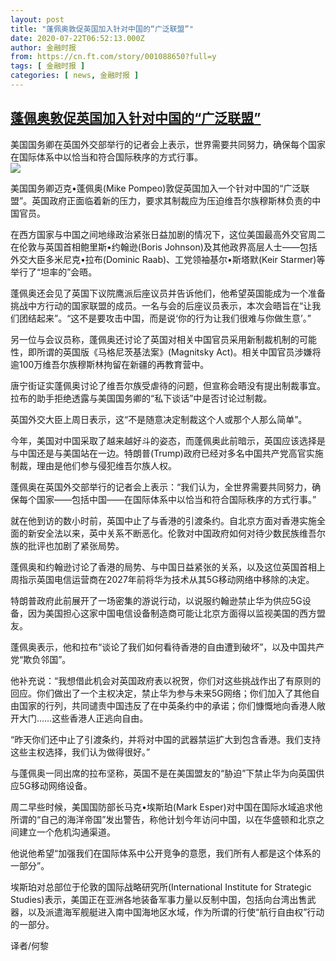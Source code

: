 ```yaml
---
layout: post
title: "蓬佩奥敦促英国加入针对中国的“广泛联盟”"
date: 2020-07-22T06:52:13.000Z
author: 金融时报
from: https://cn.ft.com/story/001088650?full=y
tags: [ 金融时报 ]
categories: [ news, 金融时报 ]
---
```

<!--1595400733000-->
[蓬佩奥敦促英国加入针对中国的“广泛联盟”](https://cn.ft.com/story/001088650?full=y)
------

<div>
<div></div><div class="story-lead">美国国务卿在英国外交部举行的记者会上表示，世界需要共同努力，确保每个国家在国际体系中以恰当和符合国际秩序的方式行事。</div><div class=" story-image image"><img src="https://thumbor.ftacademy.cn/unsafe/1340x754/https://thumbor.ftacademy.cn/unsafe/picture/7/000097757_piclink.jpg"></div><div class="story-body"><div id="story-body-container"><p>美国国务卿迈克•蓬佩奥(Mike Pompeo)敦促英国加入一个针对中国的“广泛联盟”。英国政府正面临着新的压力，要求其制裁应为压迫维吾尔族穆斯林负责的中国官员。</p><p>在西方国家与中国之间地缘政治紧张日益加剧的情况下，这位美国最高外交官周二在伦敦与英国首相鲍里斯•约翰逊(Boris Johnson)及其他政界高层人士——包括外交大臣多米尼克•拉布(Dominic Raab)、工党领袖基尔•斯塔默(Keir Starmer)等举行了“坦率的”会晤。</p><p>蓬佩奥还会见了英国下议院鹰派后座议员并告诉他们，他希望英国能成为一个准备挑战中方行动的国家联盟的成员。一名与会的后座议员表示，本次会晤旨在“让我们团结起来”。“这不是要攻击中国，而是说‘你的行为让我们很难与你做生意’。”</p><p>另一位与会议员称，蓬佩奥还讨论了英国对相关中国官员采用新制裁机制的可能性，即所谓的英国版《马格尼茨基法案》(Magnitsky Act)。相关中国官员涉嫌将逾100万维吾尔族穆斯林拘留在新疆的再教育营中。</p><div  data-o-ads-name="mpu-middle1" class="o-ads in-article-advert" data-o-ads-formats-default="false"  data-o-ads-formats-small="FtcMobileMpu"  data-o-ads-formats-medium="FtcMpu" data-o-ads-formats-large="FtcMpu" data-o-ads-formats-extra="FtcMpu" data-o-ads-targeting="cnpos=middle1;" data-cy='[{"devices":["PC","iPhoneWeb","AndroidWeb","iPhoneApp","AndroidApp"],"pattern":"MPU","position":"Middle1","container":"mpuInStory"}]'></div><p>唐宁街证实蓬佩奥讨论了维吾尔族受虐待的问题，但宣称会晤没有提出制裁事宜。拉布的助手拒绝透露与美国国务卿的“私下谈话”中是否讨论过制裁。</p><p>英国外交大臣上周日表示，这“不是随意决定制裁这个人或那个人那么简单”。</p><p>今年，美国对中国采取了越来越好斗的姿态，而蓬佩奥此前暗示，英国应该选择是与中国还是与美国站在一边。特朗普(Trump)政府已经对多名中国共产党高官实施制裁，理由是他们参与侵犯维吾尔族人权。</p><p>蓬佩奥在英国外交部举行的记者会上表示：“我们认为，全世界需要共同努力，确保每个国家——包括中国——在国际体系中以恰当和符合国际秩序的方式行事。”</p><p>就在他到访的数小时前，英国中止了与香港的引渡条约。自北京方面对香港实施全面的新安全法以来，英中关系不断恶化。伦敦对中国政府如何对待少数民族维吾尔族的批评也加剧了紧张局势。</p><p>蓬佩奥和约翰逊讨论了香港的局势、与中国日益紧张的关系，以及这位英国首相上周指示英国电信运营商在2027年前将华为技术从其5G移动网络中移除的决定。</p><div data-o-ads-name="mpu-middle2" class="o-ads in-article-advert" data-o-ads-formats-default="false"  data-o-ads-formats-small="FtcMobileMpu"  data-o-ads-formats-medium="false" data-o-ads-formats-large="false" data-o-ads-formats-extra="false" data-o-ads-targeting="cnpos=middle2;" data-cy='[{"devices":["iPhoneWeb","AndroidWeb","iPhoneApp","AndroidApp"],"pattern":"MPU","position":"Middle2","container":"mpuInStory"}]'></div><p>特朗普政府此前展开了一场密集的游说行动，以说服约翰逊禁止华为供应5G设备，因为美国担心这家中国电信设备制造商可能让北京方面得以监视美国的西方盟友。</p><p>蓬佩奥表示，他和拉布“谈论了我们如何看待香港的自由遭到破坏”，以及中国共产党“欺负邻国”。</p><p>他补充说：“我想借此机会对英国政府表以祝贺，你们对这些挑战作出了有原则的回应。你们做出了一个主权决定，禁止华为参与未来5G网络；你们加入了其他自由国家的行列，共同谴责中国违反了在中英条约中的承诺；你们慷慨地向香港人敞开大门……这些香港人正逃向自由。</p><p>“昨天你们还中止了引渡条约，并将对中国的武器禁运扩大到包含香港。我们支持这些主权选择，我们认为做得很好。”</p><p>与蓬佩奥一同出席的拉布坚称，英国不是在美国盟友的“胁迫”下禁止华为向英国供应5G移动网络设备。</p><div data-o-ads-name="mpu-middle3" class="o-ads in-article-advert" data-o-ads-formats-default="false"  data-o-ads-formats-small="FtcMobileMpu"  data-o-ads-formats-medium="false" data-o-ads-formats-large="false" data-o-ads-formats-extra="false" data-o-ads-targeting="cnpos=middle3;" data-cy='[{"devices":["iPhoneWeb","AndroidWeb","iPhoneApp","AndroidApp"],"pattern":"MPU","position":"Middle3","container":"mpuInStory"}]'></div><p>周二早些时候，美国国防部长马克•埃斯珀(Mark Esper)对中国在国际水域追求他所谓的“自己的海洋帝国”发出警告，称他计划今年访问中国，以在华盛顿和北京之间建立一个危机沟通渠道。</p><p>他说他希望“加强我们在国际体系中公开竞争的意愿，我们所有人都是这个体系的一部分”。</p><p>埃斯珀对总部位于伦敦的国际战略研究所(International Institute for Strategic Studies)表示，美国正在亚洲各地装备军事力量以反制中国，包括向台湾出售武器，以及派遣海军舰艇进入南中国海地区水域，作为所谓的行使“航行自由权”行动的一部分。</p><p>译者/何黎</p></div><div class="clearfloat"></div></div>
</div>
